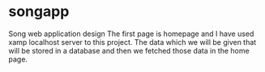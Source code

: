 # songapp
Song web application design 
The first page is homepage and I have used xamp localhost server to this project. 
The data which we will be given that will be stored in a database and then we fetched those data in the home page.
